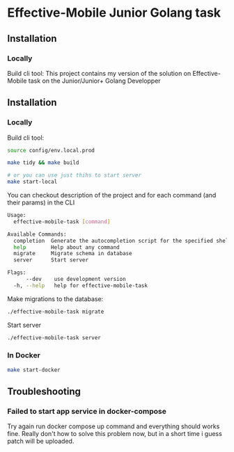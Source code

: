 # Effective-Mobile Junior Golang task

## Installation

### Locally

Build cli tool:
This project contains my version of the solution on Effective-Mobile task on the Junior/Junior+
Golang Developper

## Installation

### Locally

Build cli tool:

```sh
source config/env.local.prod

make tidy && make build

# or you can use just thihs to start server
make start-local

```

You can checkout description of the project and for each command (and their params) in the CLI

```sh
Usage:
  effective-mobile-task [command]

Available Commands:
  completion  Generate the autocompletion script for the specified shell
  help        Help about any command
  migrate     Migrate schema in database
  server      Start server

Flags:
      --dev    use development version
  -h, --help   help for effective-mobile-task
```

Make migrations to the database:

```sh
./effective-mobile-task migrate
```

Start server

```sh
./effective-mobile-task server
```

### In Docker

```sh
make start-docker
```

## Troubleshooting

### Failed to start app service in docker-compose

Try again run docker compose up command and everything should works fine. Really don't how to solve
this problem now, but in a short time i guess patch will be uploaded.
